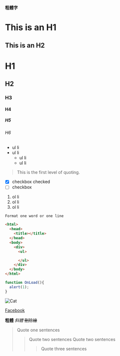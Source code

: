 **粗體字**



This is an H1 
=============

This is an H2
-------------

# H1
## H2
### H3
#### H4
##### H5
###### H6

* ul li
* ul li
  * ul li
  * ul li
  
> This is the first level of quoting.

- [x] checkbox checked
- [ ] checkbox

1. ol li
2. ol li
3. ol li

`Format one word or one line`

```html
<html>
  <head>
    <title></title>
  </head>
  <body>
    <div>
      <ul>

      </ul>
    </div>
  </body>
</html>
```

```js
function OnLoad(){
  alert(1);
}
```

![Cat](http://provectapet.com/wp-content/uploads/2017/02/provecta-for-pets-gray-cat_opt.jpg)

[Facebook](http://www.facebook.com)

**粗體**
_斜體_
~~刪除線~~

>Quote one sentences
>>Quote two sentences
>>Quote two sentences
>>>Quote three sentences
